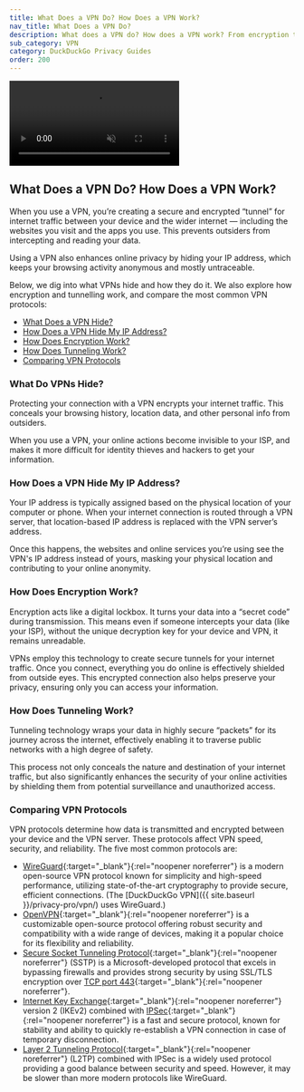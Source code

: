 ```yaml
---
title: What Does a VPN Do? How Does a VPN Work?
nav_title: What Does a VPN Do?
description: What does a VPN do? How does a VPN work? From encryption to tunneling, protocols and more, get the scoop in this privacy guide.
sub_category: VPN
category: DuckDuckGo Privacy Guides
order: 200
---
```


<video autoplay muted loop>
  <source src="{{ site.baseurl }}/videos/resources/what-does-a-vpn-do.mp4" type="video/mp4">
</video>

## What Does a VPN Do? How Does a VPN Work?

When you use a VPN, you’re creating a secure and encrypted “tunnel” for internet traffic between your device and the wider internet — including the websites you visit and the apps you use. This prevents outsiders from intercepting and reading your data.

Using a VPN also enhances online privacy by hiding your IP address, which keeps your browsing activity anonymous and mostly untraceable.

Below, we dig into what VPNs hide and how they do it. We also explore how encryption and tunnelling work, and compare the most common VPN protocols:

-   [What Does a VPN Hide?](#what-do-vpns-hide)
-   [How Does a VPN Hide My IP Address?](#how-does-a-vpn-hide-my-ip-address)
-   [How Does Encryption Work?](#how-does-encryption-work)
-   [How Does Tunneling Work?](#how-does-tunneling-work)
-   [Comparing VPN Protocols](#comparing-vpn-protocols)

### What Do VPNs Hide?

Protecting your connection with a VPN encrypts your internet traffic. This conceals your browsing history, location data, and other personal info from outsiders.

When you use a VPN, your online actions become invisible to your ISP, and makes it more difficult for identity thieves and hackers to get your information.

### How Does a VPN Hide My IP Address?

Your IP address is typically assigned based on the physical location of your computer or phone. When your internet connection is routed through a VPN server, that location-based IP address is replaced with the VPN server’s address.

Once this happens, the websites and online services you’re using see the VPN's IP address instead of yours, masking your physical location and contributing to your online anonymity.

### How Does Encryption Work?

Encryption acts like a digital lockbox. It turns your data into a “secret code” during transmission. This means even if someone intercepts your data (like your ISP), without the unique decryption key for your device and VPN, it remains unreadable.

VPNs employ this technology to create secure tunnels for your internet traffic. Once you connect, everything you do online is effectively shielded from outside eyes. This encrypted connection also helps preserve your privacy, ensuring only you can access your information.

### How Does Tunneling Work?

Tunneling technology wraps your data in highly secure “packets” for its journey across the internet, effectively enabling it to traverse public networks with a high degree of safety.

This process not only conceals the nature and destination of your internet traffic, but also significantly enhances the security of your online activities by shielding them from potential surveillance and unauthorized access.

### Comparing VPN Protocols

VPN protocols determine how data is transmitted and encrypted between your device and the VPN server. These protocols affect VPN speed, security, and reliability. The five most common protocols are:

-   [WireGuard](https://www.wireguard.com/){:target="\_blank"}{:rel="noopener noreferrer"} is a modern open-source VPN protocol known for simplicity and high-speed performance, utilizing state-of-the-art cryptography to provide secure, efficient connections. (The [DuckDuckGo VPN]({{ site.baseurl }}/privacy-pro/vpn/) uses WireGuard.)
-   [OpenVPN](https://openvpn.net/){:target="\_blank"}{:rel="noopener noreferrer"} is a customizable open-source protocol offering robust security and compatibility with a wide range of devices, making it a popular choice for its flexibility and reliability.
-   [Secure Socket Tunneling Protocol](https://en.wikipedia.org/wiki/Secure_Socket_Tunneling_Protocol){:target="\_blank"}{:rel="noopener noreferrer"} (SSTP) is a Microsoft-developed protocol that excels in bypassing firewalls and provides strong security by using SSL/TLS encryption over [TCP port 443](https://www.ssldragon.com/blog/https-port-443/){:target="\_blank"}{:rel="noopener noreferrer"}.
-   [Internet Key Exchange](https://en.wikipedia.org/wiki/Internet_Key_Exchange){:target="\_blank"}{:rel="noopener noreferrer"} version 2 (IKEv2) combined with [IPSec](https://en.wikipedia.org/wiki/IPsec){:target="\_blank"}{:rel="noopener noreferrer"} is a fast and secure protocol, known for stability and ability to quickly re-establish a VPN connection in case of temporary disconnection.
-   [Layer 2 Tunneling Protocol](https://en.wikipedia.org/wiki/Layer_2_Tunneling_Protocol){:target="\_blank"}{:rel="noopener noreferrer"} (L2TP) combined with IPSec is a widely used protocol providing a good balance between security and speed. However, it may be slower than more modern protocols like WireGuard.
